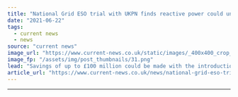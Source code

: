 ```yaml
---
title: "National Grid ESO trial with UKPN finds reactive power could unlock 1.5GW of capacity in south east"
date: "2021-06-22"
tags: 
  - current news
  - news
source: "current news"
image_url: "https://www.current-news.co.uk/static/images/_400x400_crop_center-center/UK-reactive-power-services-trial-image-UK-Power-Networks.png"
image_fp: "/assets/img/post_thumbnails/31.png"
lead: "​Savings of up to £100 million could be made with the introduction of a national reactive power market according to a trial conducted by National Grid ESO and UK Power Networks (UKPN)."
article_url: "https://www.current-news.co.uk/news/national-grid-eso-trial-with-ukpn-finds-reactive-power-could-unlock-1-5gw-of-capacity-in-south-east?utm_source=rss-feeds&utm_medium=rss&utm_campaign=rss"
---
```


---

